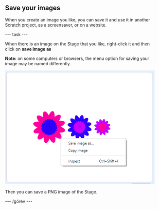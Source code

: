 ## Save your images

When you create an image you like, you can save it and use it in another Scratch project, as a screensaver, or on a website.

\--- task \---

When there is an image on the Stage that you like, right-click it and then click on **save image as**

**Note:** on some computers or browsers, the menu option for saving your image may be named differently.

![ekran görüntüsü](images/flower-save-stage.png)

Then you can save a PNG image of the Stage.

\--- /görev \---